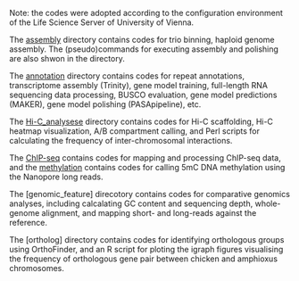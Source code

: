 Note: the codes were adopted according to the configuration environment of the Life Science Server of University of Vienna.

The [assembly] directory contains codes for trio binning, haploid genome assembly. The (pseudo)commands for executing assembly and polishing are also shwon in the directory.

The [annotation] directory contains codes for repeat annotations, transcriptome assembly (Trinity), gene model training, full-length RNA sequencing data processing, BUSCO evaluation, gene model predictions (MAKER), gene model polishing (PASApipeline), etc. 

The [Hi-C_analysese] directory contains codes for Hi-C scaffolding, Hi-C heatmap visualization, A/B compartment calling, and Perl scripts for calculating the frequency of inter-chromosomal interactions. 

The [ChIP-seq] contains codes for mapping and processing ChIP-seq data, and the [methylation] contains codes for calling 5mC DNA methylation using the Nanopore long reads.

The [genomic_feature] direcotory contains codes for comparative genomics analyses, including calcalating GC content and sequencing depth, whole-genome alignment, and mapping short- and long-reads against the reference.

The [ortholog] directory contains codes for identifying orthologous groups using OrthoFinder, and an R script for ploting the igraph figures visualising the frequency of orthologous gene pair between chicken and amphioxus chromosomes.



[assembly]: https://github.com/lurebgi/chicken-T2T/tree/main/assembly
[annotation]: https://github.com/lurebgi/chicken-T2T/tree/main/annotation
[Hi-C_analysese]: https://github.com/lurebgi/chicken-T2T/tree/main/Hi-C_analysese
[ChIP-seq]: https://github.com/lurebgi/chicken-T2T/tree/main/ChIP-seq
[methylation]: https://github.com/lurebgi/chicken-T2T/tree/main/methylation
